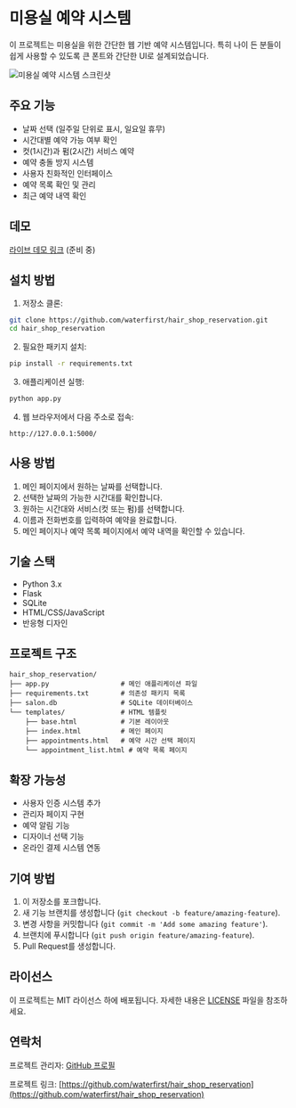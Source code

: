 # 미용실 예약 시스템

이 프로젝트는 미용실을 위한 간단한 웹 기반 예약 시스템입니다. 특히 나이 든 분들이 쉽게 사용할 수 있도록 큰 폰트와 간단한 UI로 설계되었습니다.

![미용실 예약 시스템 스크린샷](https://via.placeholder.com/800x400?text=미용실+예약+시스템)

## 주요 기능

- 날짜 선택 (일주일 단위로 표시, 일요일 휴무)
- 시간대별 예약 가능 여부 확인
- 컷(1시간)과 펌(2시간) 서비스 예약
- 예약 충돌 방지 시스템
- 사용자 친화적인 인터페이스
- 예약 목록 확인 및 관리
- 최근 예약 내역 확인

## 데모

[라이브 데모 링크](#) (준비 중)

## 설치 방법

1. 저장소 클론:
```bash
git clone https://github.com/waterfirst/hair_shop_reservation.git
cd hair_shop_reservation
```

2. 필요한 패키지 설치:
```bash
pip install -r requirements.txt
```

3. 애플리케이션 실행:
```bash
python app.py
```

4. 웹 브라우저에서 다음 주소로 접속:
```
http://127.0.0.1:5000/
```

## 사용 방법

1. 메인 페이지에서 원하는 날짜를 선택합니다.
2. 선택한 날짜의 가능한 시간대를 확인합니다.
3. 원하는 시간대와 서비스(컷 또는 펌)를 선택합니다.
4. 이름과 전화번호를 입력하여 예약을 완료합니다.
5. 메인 페이지나 예약 목록 페이지에서 예약 내역을 확인할 수 있습니다.

## 기술 스택

- Python 3.x
- Flask
- SQLite
- HTML/CSS/JavaScript
- 반응형 디자인

## 프로젝트 구조

```
hair_shop_reservation/
├── app.py                  # 메인 애플리케이션 파일
├── requirements.txt        # 의존성 패키지 목록
├── salon.db                # SQLite 데이터베이스
└── templates/              # HTML 템플릿
    ├── base.html           # 기본 레이아웃
    ├── index.html          # 메인 페이지
    ├── appointments.html   # 예약 시간 선택 페이지
    └── appointment_list.html # 예약 목록 페이지
```

## 확장 가능성

- 사용자 인증 시스템 추가
- 관리자 페이지 구현
- 예약 알림 기능
- 디자이너 선택 기능
- 온라인 결제 시스템 연동

## 기여 방법

1. 이 저장소를 포크합니다.
2. 새 기능 브랜치를 생성합니다 (`git checkout -b feature/amazing-feature`).
3. 변경 사항을 커밋합니다 (`git commit -m 'Add some amazing feature'`).
4. 브랜치에 푸시합니다 (`git push origin feature/amazing-feature`).
5. Pull Request를 생성합니다.

## 라이선스

이 프로젝트는 MIT 라이선스 하에 배포됩니다. 자세한 내용은 [LICENSE](LICENSE) 파일을 참조하세요.

## 연락처

프로젝트 관리자: [GitHub 프로필](https://github.com/waterfirst)

프로젝트 링크: [https://github.com/waterfirst/hair_shop_reservation](https://github.com/waterfirst/hair_shop_reservation) 